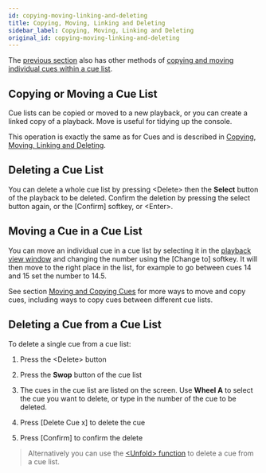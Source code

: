 ```yaml
---
id: copying-moving-linking-and-deleting
title: Copying, Moving, Linking and Deleting
sidebar_label: Copying, Moving, Linking and Deleting
original_id: copying-moving-linking-and-deleting
---
```


The [previous section](editing-cue-lists.md) also has other methods of [copying and moving
individual cues within a cue list](editing-cue-lists.md#moving-and-copying-cues).

Copying or Moving a Cue List
----------------------------

Cue lists can be copied or moved to a new playback, or you can create a
linked copy of a playback. Move is useful for tidying up the console.

This operation is exactly the same as for Cues and is described in
[Copying, Moving, Linking and Deleting](../cues/copying-moving-linking-and-deleting.md).

Deleting a Cue List
-------------------

You can delete a whole cue list by pressing \<Delete\> then the **Select**
button of the playback to be deleted. Confirm the deletion by pressing
the select button again, or the \[Confirm\] softkey, or \<Enter\>.

Moving a Cue in a Cue List
--------------------------

You can move an individual cue in a cue list by selecting it in the
[playback view window](editing-cue-lists.md#playback-view-window) and changing the number using the \[Change to\]
softkey. It will then move to the right place in the list, for example
to go between cues 14 and 15 set the number to 14.5.

See section [Moving and Copying Cues](editing-cue-lists.md#moving-and-copying-cues) for more ways to move and copy cues,
including ways to copy cues between different cue lists.

Deleting a Cue from a Cue List
------------------------------

To delete a single cue from a cue list:

1. Press the \<Delete\> button

2. Press the **Swop** button of the cue list

3. The cues in the cue list are listed on the screen. Use **Wheel A** to
select the cue you want to delete, or type in the number of the cue to be
deleted.

4. Press \[Delete Cue x\] to delete the cue

5. Press \[Confirm\] to confirm the delete

> Alternatively you can use the 
[\<Unfold\> function](editing-cue-lists.md#editing-a-cue-list-using-unfold)
to delete a cue from a cue list.